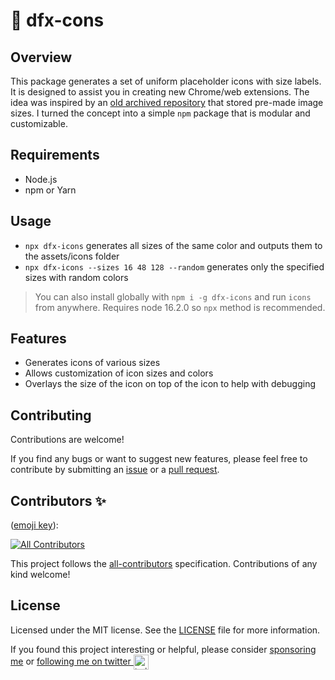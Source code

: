 # 🎨 dfx-cons
## Overview
This package generates a set of uniform placeholder icons with size labels. It is designed to assist you in creating new Chrome/web extensions. The idea was inspired by an [old archived repository](https://github.com/jbrudvik/chrome-extension-icon-sizes) that stored pre-made image sizes. I turned the concept into a simple `npm` package that is modular and customizable.
## Requirements
- Node.js
- npm or Yarn

## Usage
- `npx dfx-icons` generates all sizes of the same color and outputs them to the assets/icons folder
- `npx dfx-icons --sizes 16 48 128 --random` generates only the specified sizes with random colors
> You can also install globally with `npm i -g dfx-icons` and run `icons` from anywhere. Requires node 16.2.0 so `npx` method is recommended.

## Features
- Generates icons of various sizes
- Allows customization of icon sizes and colors
- Overlays the size of the icon on top of the icon to help with debugging

## Contributing
Contributions are welcome!

If you find any bugs or want to suggest new features, please feel free to contribute by submitting an [issue](https://github.com/itsbrex/dfx-icons/issues) or a [pull request](https://github.com/itsbrex/dfx-icons/pulls).

## Contributors ✨
([emoji key](https://github.com/all-contributors/all-contributors#emoji-key)):

<!-- ALL-CONTRIBUTORS-BADGE:START - Do not remove or modify this section -->
[![All Contributors](https://img.shields.io/github/all-contributors/itsbrex/dfx-icons?color=ee8449&style=flat-square)](#Contributing)

<!-- ALL-CONTRIBUTORS-BADGE:END -->

<!-- ALL-CONTRIBUTORS-LIST:START - Do not remove or modify this section -->
<!-- prettier-ignore-start -->
<!-- markdownlint-disable -->

<!-- markdownlint-restore -->
<!-- prettier-ignore-end -->

<!-- ALL-CONTRIBUTORS-LIST:END -->
This project follows the [all-contributors](https://allcontributors.org/) specification. Contributions of any kind welcome!

## License

Licensed under the MIT license. See the [LICENSE](./LICENSE) file for more information.

If you found this project interesting or helpful, please consider [sponsoring me](https://github.com/sponsors/itsbrex) or <a href="https://twitter.com/itsbrex">following me on twitter <img src="https://storage.googleapis.com/saasify-assets/twitter-logo.svg" alt="twitter" height="24px" align="center"></a>
